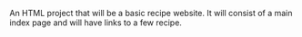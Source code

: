 An HTML project that will be a basic recipe website. It will consist of a main index page and will have links to a few recipe.